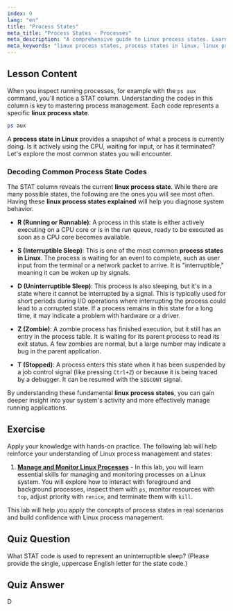 ```yaml
---
index: 9
lang: "en"
title: "Process States"
meta_title: "Process States - Processes"
meta_description: "A comprehensive guide to Linux process states. Learn about the different process states in Linux (R, S, D, Z, T) and how to interpret them using the `ps` command."
meta_keywords: "linux process states, process states in linux, linux process state, process state in linux, linux process states explained, ps command, STAT codes, process management"
---
```


## Lesson Content

When you inspect running processes, for example with the `ps aux` command, you'll notice a STAT column. Understanding the codes in this column is key to mastering process management. Each code represents a specific **linux process state**.

```bash
ps aux
```

A **process state in Linux** provides a snapshot of what a process is currently doing. Is it actively using the CPU, waiting for input, or has it terminated? Let's explore the most common states you will encounter.

### Decoding Common Process State Codes

The STAT column reveals the current **linux process state**. While there are many possible states, the following are the ones you will see most often. Having these **linux process states explained** will help you diagnose system behavior.

- **R (Running or Runnable)**: A process in this state is either actively executing on a CPU core or is in the run queue, ready to be executed as soon as a CPU core becomes available.

- **S (Interruptible Sleep)**: This is one of the most common **process states in Linux**. The process is waiting for an event to complete, such as user input from the terminal or a network packet to arrive. It is "interruptible," meaning it can be woken up by signals.

- **D (Uninterruptible Sleep)**: This process is also sleeping, but it's in a state where it cannot be interrupted by a signal. This is typically used for short periods during I/O operations where interrupting the process could lead to a corrupted state. If a process remains in this state for a long time, it may indicate a problem with hardware or a driver.

- **Z (Zombie)**: A zombie process has finished execution, but it still has an entry in the process table. It is waiting for its parent process to read its exit status. A few zombies are normal, but a large number may indicate a bug in the parent application.

- **T (Stopped)**: A process enters this state when it has been suspended by a job control signal (like pressing `Ctrl+Z`) or because it is being traced by a debugger. It can be resumed with the `SIGCONT` signal.

By understanding these fundamental **linux process states**, you can gain deeper insight into your system's activity and more effectively manage running applications.

## Exercise

Apply your knowledge with hands-on practice. The following lab will help reinforce your understanding of Linux process management and states:

1. **[Manage and Monitor Linux Processes](https://labex.io/labs/comptia-manage-and-monitor-linux-processes-590864)** - In this lab, you will learn essential skills for managing and monitoring processes on a Linux system. You will explore how to interact with foreground and background processes, inspect them with `ps`, monitor resources with `top`, adjust priority with `renice`, and terminate them with `kill`.

This lab will help you apply the concepts of process states in real scenarios and build confidence with Linux process management.

## Quiz Question

What STAT code is used to represent an uninterruptible sleep? (Please provide the single, uppercase English letter for the state code.)

## Quiz Answer

D
